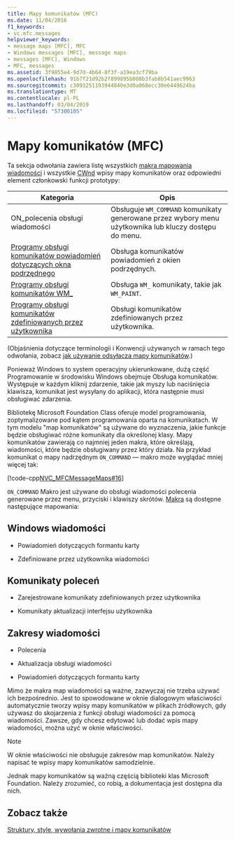 ```yaml
---
title: Mapy komunikatów (MFC)
ms.date: 11/04/2016
f1_keywords:
- vc.mfc.messages
helpviewer_keywords:
- message maps [MFC], MFC
- Windows messages [MFC], message maps
- messages [MFC], Windows
- MFC, messages
ms.assetid: 3f9855e4-9d7d-4b64-8f3f-a19ea3cf79ba
ms.openlocfilehash: 91b7f21d92b2f899895b008b3fab8b541aec9963
ms.sourcegitcommit: c3093251193944840e3d0a068ecc30e6449624ba
ms.translationtype: MT
ms.contentlocale: pl-PL
ms.lasthandoff: 03/04/2019
ms.locfileid: "57300105"
---
```

# <a name="message-maps-mfc"></a>Mapy komunikatów (MFC)

Ta sekcja odwołania zawiera listę wszystkich [makra mapowania wiadomości](../../mfc/reference/message-map-macros-mfc.md) i wszystkie [CWnd](../../mfc/reference/cwnd-class.md) wpisy mapy komunikatów oraz odpowiedni element członkowski funkcji prototypy:

|Kategoria|Opis|
|--------------|-----------------|
|ON\_polecenia obsługi wiadomości|Obsługuje `WM_COMMAND` komunikaty generowane przez wybory menu użytkownika lub kluczy dostępu do menu.|
|[Programy obsługi komunikatów powiadomień dotyczących okna podrzędnego](../../mfc/reference/child-window-notification-message-handlers.md)|Obsługa komunikatów powiadomień z okien podrzędnych.|
|[Programy obsługi komunikatów WM_](../../mfc/reference/handlers-for-wm-messages.md)|Obsługa `WM_` komunikaty, takie jak `WM_PAINT`.|
|[Programy obsługi komunikatów zdefiniowanych przez użytkownika](../../mfc/reference/user-defined-handlers.md)|Obsługi komunikatów zdefiniowanych przez użytkownika.|

(Objaśnienia dotyczące terminologii i Konwencji używanych w ramach tego odwołania, zobacz [jak używanie odsyłacza mapy komunikatów](../../mfc/reference/how-to-use-the-message-map-cross-reference.md).)

Ponieważ Windows to system operacyjny ukierunkowane, dużą część Programowanie w środowisku Windows obejmuje Obsługa komunikatów. Występuje w każdym kliknij zdarzenie, takie jak myszy lub naciśnięcia klawisza, komunikat jest wysyłany do aplikacji, która następnie musi obsługiwać zdarzenia.

Bibliotekę Microsoft Foundation Class oferuje model programowania, zoptymalizowane pod kątem programowania oparta na komunikatach. W tym modelu "map komunikatów" są używane do wyznaczenia, jakie funkcje będzie obsługiwać różne komunikaty dla określonej klasy. Mapy komunikatów zawierają co najmniej jeden makra, które określają, wiadomości, które będzie obsługiwany przez który działa. Na przykład komunikat o mapy nadrzędnym `ON_COMMAND` — makro może wyglądać mniej więcej tak:

[!code-cpp[NVC_MFCMessageMaps#16](../../mfc/reference/codesnippet/cpp/message-maps-mfc_1.cpp)]

`ON_COMMAND` Makro jest używane do obsługi wiadomości polecenia generowane przez menu, przyciski i klawiszy skrótów. [Makra](../../mfc/reference/message-map-macros-mfc.md) są dostępne następujące mapowania:

## <a name="windows-messages"></a>Windows wiadomości

- Powiadomień dotyczących formantu karty

- Zdefiniowane przez użytkownika wiadomości

## <a name="command-messages"></a>Komunikaty poleceń

- Zarejestrowane komunikaty zdefiniowanych przez użytkownika

- Komunikaty aktualizacji interfejsu użytkownika

## <a name="ranges-of-messages"></a>Zakresy wiadomości

- Polecenia

- Aktualizacja obsługi wiadomości

- Powiadomień dotyczących formantu karty

Mimo że makra map wiadomości są ważne, zazwyczaj nie trzeba używać ich bezpośrednio. Jest to spowodowane w oknie dialogowym właściwości automatycznie tworzy wpisy mapy komunikatów w plikach źródłowych, gdy używasz do skojarzenia z funkcji obsługi wiadomości za pomocą wiadomości. Zawsze, gdy chcesz edytować lub dodać wpis mapy wiadomości, można użyć w oknie właściwości.

> [!NOTE]
>  W oknie właściwości nie obsługuje zakresów map komunikatów. Należy napisać te wpisy mapy komunikatów samodzielnie.

Jednak mapy komunikatów są ważną częścią biblioteki klas Microsoft Foundation. Należy zrozumieć, co robią, a dokumentacja jest dostępna dla nich.

## <a name="see-also"></a>Zobacz także

[Struktury, style, wywołania zwrotne i mapy komunikatów](../../mfc/reference/structures-styles-callbacks-and-message-maps.md)
